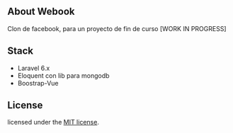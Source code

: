 ## About Webook
Clon de facebook, para un proyecto de fin de curso [WORK IN PROGRESS]

## Stack
- Laravel 6.x
- Eloquent con lib para mongodb
- Boostrap-Vue

## License
licensed under the [MIT license](https://opensource.org/licenses/MIT).
